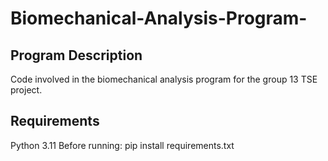 # Biomechanical-Analysis-Program-
## Program Description
Code involved in the biomechanical analysis program for the group 13 TSE project. 

## Requirements
Python 3.11
Before running: pip install requirements.txt

